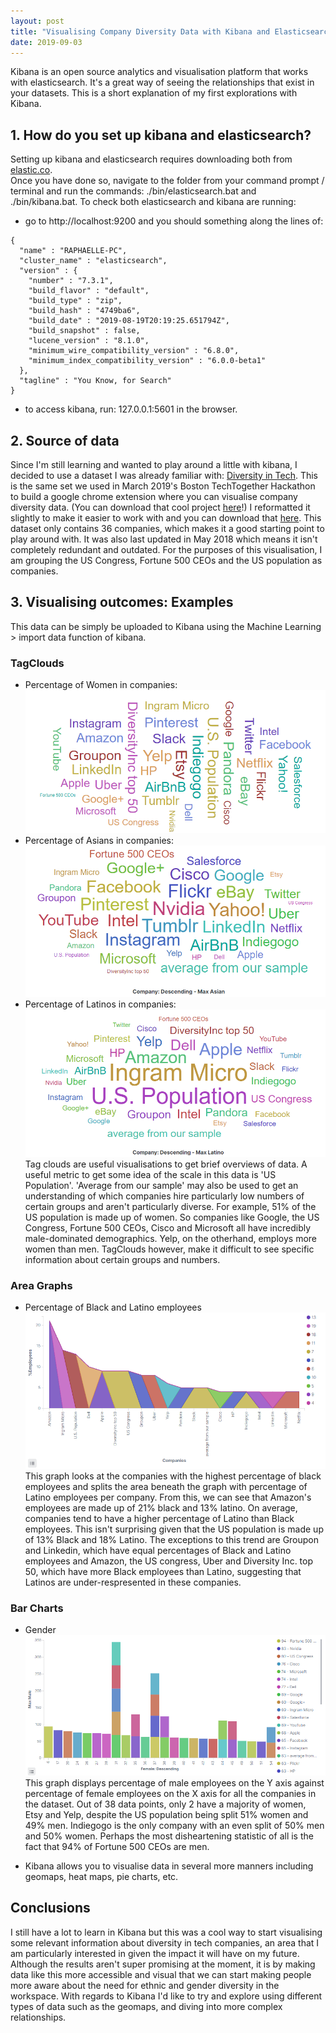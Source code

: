 ```yaml
---
layout: post
title: "Visualising Company Diversity Data with Kibana and Elasticsearch"
date: 2019-09-03
---
```



Kibana is an open source analytics and visualisation platform that works with elasticsearch. 
It's a great way of seeing the relationships that exist in your datasets. This is a short explanation of my first explorations with Kibana.

## 1. How do you set up kibana and elasticsearch?
Setting up kibana and elasticsearch requires downloading both from [elastic.co](https://www.elastic.co/products/elastic-stack).  
Once you have done so, navigate to the folder from your command prompt / terminal and run the commands: ./bin/elasticsearch.bat
and ./bin/kibana.bat. To check both elasticsearch and kibana are running:
- go to http://localhost:9200 and you should something along the lines of:
```
{
  "name" : "RAPHAELLE-PC",
  "cluster_name" : "elasticsearch",
  "version" : {
    "number" : "7.3.1",
    "build_flavor" : "default",
    "build_type" : "zip",
    "build_hash" : "4749ba6",
    "build_date" : "2019-08-19T20:19:25.651794Z",
    "build_snapshot" : false,
    "lucene_version" : "8.1.0",
    "minimum_wire_compatibility_version" : "6.8.0",
    "minimum_index_compatibility_version" : "6.0.0-beta1"
  },
  "tagline" : "You Know, for Search"
}
```
- to access kibana, run: 127.0.0.1:5601 in the browser.

## 2. Source of data
Since I'm still learning and wanted to play around a little with kibana, I decided to use a dataset I was already familiar with: 
[Diversity in Tech](https://informationisbeautiful.net/visualizations/diversity-in-tech/). This is the same set we used in March 2019's
Boston TechTogether Hackathon to build a google chrome extension where you can visualise company diversity data. (You can download that
cool project [here](https://github.com/raphaelletseng/know_your_company)!) 
I reformatted it slightly to make it easier to work with and you can download that [here](https://github.com/raphaelletseng/hello-world/blob/master/employeediversity5.csv).
This dataset only contains 36 companies, which makes it a good starting point to play around with. It was also last updated in May 2018
which means it isn't completely redundant and outdated. 
For the purposes of this visualisation, I am grouping the US Congress, Fortune 500 CEOs and the US population as companies. 

## 3. Visualising outcomes: Examples
This data can be simply be uploaded to Kibana using the Machine Learning > import data function of kibana.

### TagClouds
- Percentage of Women in companies:
![Link](/assets/img/Percentage%20Female%20Tag%20Cloud.PNG)
- Percentage of Asians in companies:
![Link](/assets/img/AsianTagCloud.PNG)
- Percentage of Latinos in companies:
![Link](/assets/img/LatinoTagCloud.PNG)
Tag clouds are useful visualisations to get brief overviews of data. A useful metric to get some idea of the scale in this data is 'US Population'. 'Average from our sample' may also be used to get an understanding of which companies hire particularly low numbers of certain groups and aren't particularly diverse. For example, 51% of the US population is made up of women. So companies like Google, the US Congress, Fortune 500 CEOs, Cisco and Microsoft all have incredibly male-dominated demographics. Yelp, on the otherhand, employs more women than men. TagClouds however, make it difficult to see specific information about certain groups and numbers. 

### Area Graphs
- Percentage of Black and Latino employees 
![Link](/assets/img/Black_Latino.PNG)
This graph looks at the companies with the highest percentage of black employees and splits the area beneath the graph with percentage of Latino employees per company. From this, we can see that Amazon's employees are made up of 21% black and 13% latino. On average, companies tend to have a higher percentage of Latino than Black employees. This isn't surprising given that the US population is made up of 13% Black and 18% Latino. The exceptions to this trend are Groupon and Linkedin, which have equal percentages of Black and Latino employees and Amazon, the US congress, Uber and Diversity Inc. top 50, which have more Black employees than Latino, suggesting that Latinos are under-respresented in these companies. 

### Bar Charts
- Gender
![Link](/assets/img/Gender2.PNG)
This graph displays percentage of male employees on the Y axis against percentage of female employees on the X axis for all the companies in the dataset. Out of 38 data points, only 2 have a majority of women, Etsy and Yelp, despite the US population being split 51% women and 49% men. Indiegogo is the only company with an even split of 50% men and 50% women. Perhaps the most disheartening statistic of all is the fact that 94% of Fortune 500 CEOs are men. 

- Kibana allows you to visualise data in several more manners including geomaps, heat maps, pie charts, etc. 

## Conclusions
I still have a lot to learn in Kibana but this was a cool way to start visualising some relevant information about diversity in tech companies, an area that I am particularly interested in given the impact it will have on my future. Although the results aren't super promising at the moment, it is by making data like this more accessible and visual that we can start making people more aware about the need for ethnic and gender diversity in the workspace. 
With regards to Kibana I'd like to try and explore using different types of data such as the geomaps, and diving into more complex relationships.
